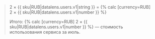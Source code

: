 > 2 × {{ sku|RUB|datalens.users.v1|string }} = {% calc [currency=RUB] 2 × {{ sku|RUB|datalens.users.v1|number }} %}
>
> Итого: {% calc [currency=RUB] 2 × {{ sku|RUB|datalens.users.v1|number }} %} — стоимость использования сервиса за июль.
